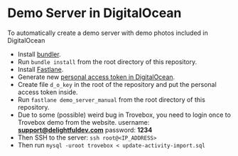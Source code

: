 # Demo Server in DigitalOcean

To automatically create a demo server with demo photos included in DigitalOcean

- Install [bundler](http://bundler.io).
- Run `bundle install` from the root directory of this repository.
- Install [Fastlane](https://github.com/fastlane/fastlane).
- Generate new [personal access token in DigitalOcean](https://cloud.digitalocean.com/settings/api/tokens).
- Create file `d_o_key` in the root of the repository and put the personal access token inside.
- Run `fastlane demo_server_manual` from the root directory of this repository.
- Due to some (possible) weird bug in Trovebox, you need to login once to Trovebox demo from the website. username: **support@delightfuldev.com** password: **1234**
- Then SSH to the server: `ssh root@<IP_ADDRESS>`
- Then run `mysql -uroot trovebox < update-activity-import.sql`
